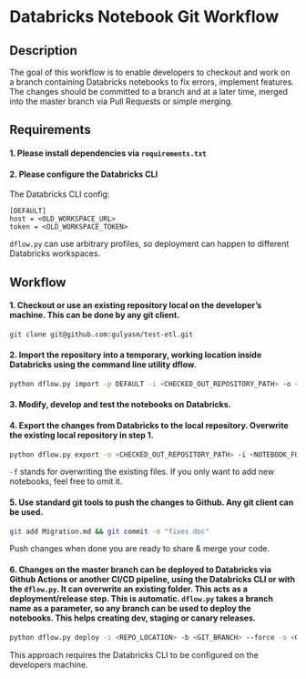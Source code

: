 # Databricks Notebook Git Workflow

## Description
The goal of this workflow is to enable developers to checkout and work on a branch containing Databricks notebooks to fix errors, implement features. The changes should be committed to a branch and at a later time, merged into the master branch via Pull Requests or simple merging. 

## Requirements
#### 1. Please install dependencies via `requirements.txt`

#### 2. Please configure the Databricks CLI
The Databricks CLI config:

```config
[DEFAULT]
host = <OLD_WORKSPACE_URL>
token = <OLD_WORKSPACE_TOKEN>
```
`dflow.py` can use arbitrary profiles, so deployment can happen to different Databricks workspaces.

## Workflow
#### 1.	Checkout or use an existing repository local on the developer’s machine. This can be done by any git client. 
```bash
git clone git@github.com:gulyasm/test-etl.git
```

#### 2.	Import the repository into a temporary, working location inside Databricks using the command line utility dflow.
```bash
python dflow.py import -p DEFAULT -i <CHECKED_OUT_REPOSITORY_PATH> -o <NOTEBOOK_FOLDER_LOCATION_ON_DATABRICKS>
```


#### 3.	Modify, develop and test the notebooks on Databricks.

#### 4.	Export the changes from Databricks to the local repository. Overwrite the existing local repository in step 1.
```bash
python dflow.py export -o <CHECKED_OUT_REPOSITORY_PATH> -i <NOTEBOOK_FOLDER_LOCATION_ON_DATABRICKS> -f
```
`-f` stands for overwriting the existing files. If you only want to add new notebooks, feel free to omit it.

#### 5.	Use standard git tools to push the changes to Github. Any git client can be used.
```bash
git add Migration.md && git commit -m "fixes doc"
```
Push changes when done you are ready to share & merge your code.

#### 6.	Changes on the master branch can be deployed to Databricks via Github Actions or another CI/CD pipeline, using the Databricks CLI or with the `dflow.py`. It can overwrite an existing folder. This acts as a deployment/release step. This is automatic. `dflow.py` takes a branch name as a parameter, so any branch can be used to deploy the notebooks. This helps creating dev, staging or canary releases.
```bash
python dflow.py deploy -i <REPO_LOCATION> -b <GIT_BRANCH> --force -o <OUTPUT_ON_DATABRICKS>
```

This approach requires the Databricks CLI to be configured on the developers machine. 
